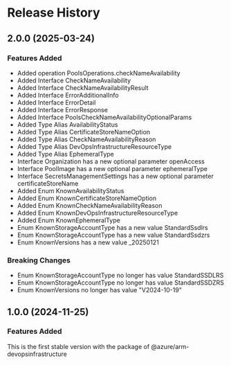 # Release History
    
## 2.0.0 (2025-03-24)
    
### Features Added

  - Added operation PoolsOperations.checkNameAvailability
  - Added Interface CheckNameAvailability
  - Added Interface CheckNameAvailabilityResult
  - Added Interface ErrorAdditionalInfo
  - Added Interface ErrorDetail
  - Added Interface ErrorResponse
  - Added Interface PoolsCheckNameAvailabilityOptionalParams
  - Added Type Alias AvailabilityStatus
  - Added Type Alias CertificateStoreNameOption
  - Added Type Alias CheckNameAvailabilityReason
  - Added Type Alias DevOpsInfrastructureResourceType
  - Added Type Alias EphemeralType
  - Interface Organization has a new optional parameter openAccess
  - Interface PoolImage has a new optional parameter ephemeralType
  - Interface SecretsManagementSettings has a new optional parameter certificateStoreName
  - Added Enum KnownAvailabilityStatus
  - Added Enum KnownCertificateStoreNameOption
  - Added Enum KnownCheckNameAvailabilityReason
  - Added Enum KnownDevOpsInfrastructureResourceType
  - Added Enum KnownEphemeralType
  - Enum KnownStorageAccountType has a new value StandardSsdlrs
  - Enum KnownStorageAccountType has a new value StandardSsdzrs
  - Enum KnownVersions has a new value _20250121

### Breaking Changes

  - Enum KnownStorageAccountType no longer has value StandardSSDLRS
  - Enum KnownStorageAccountType no longer has value StandardSSDZRS
  - Enum KnownVersions no longer has value "V2024-10-19"
    
    
## 1.0.0 (2024-11-25)

### Features Added

This is the first stable version with the package of @azure/arm-devopsinfrastructure
